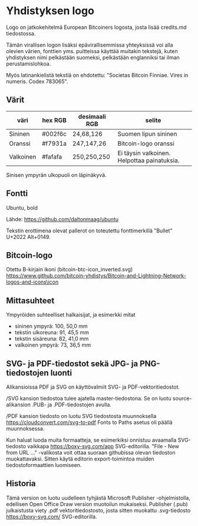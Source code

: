# Yhdistyksen logo

Logo on jatkokehitelmä European Bitcoiners logosta, josta lisää credits.md tiedostossa.

Tämän virallisen logon lisäksi epävirallisemmissa yhteyksissä voi alla olevien 
värien, fonttien yms. puitteissa käyttää muitakin tekstejä, kuten  yhdistyksen 
nimi pelkästään suomeksi, pelkästään englanniksi tai ilman perustamislohkoa.

Myös latinankielistä tekstiä on ehdotettu: 
 "Societas Bitcoin Finniae. Vires in numeris. Codex 783065".

## Värit

| väri      | hex RGB  |desimaali RGB| selite               |
|-----------|----------|-------------|----------------------|
| Sininen   | #002f6c  |   24,68,126 | Suomen lipun sininen |
| Oranssi   | #f7931a  |  247,147,26 | Bitcoin-logo oranssi |
| Valkoinen | #fafafa  | 250,250,250 | Ei täysin valkoinen. Helpottaa painatuksia. |

Sinisen ympyrän ulkopuoli on läpinäkyvä.

## Fontti

Ubuntu, bold

Lähde: https://github.com/daltonmaag/ubuntu

Tekstin erottimena olevat pallerot on toteutettu fonttimerkillä "Bullet" U+2022 Alt+0149.

## Bitcoin-logo

Otettu B-kirjain ikoni (bitcoin-btc-icon_inverted.svg) 
https://www.github.com/bitcoin-yhdistys/Bitcoin-and-Lightning-Network-logos-and-icons\icon

## Mittasuhteet

Ympyröiden suhteelliset halkaisijat, ja esimerkki mitat
- sininen ympyrä:    100, 50,0 mm
- tekstin ulkoreuna:  91, 45,5 mm 
- tekstin sisäreuna:  82, 41,0 mm
- valkoinen ympyrä:   73, 36,5 mm

## SVG- ja PDF-tiedostot sekä JPG- ja PNG-tiedostojen luonti

Alikansioissa PDF ja SVG on käyttövalmiit SVG- ja PDF-vektoritiedostot.

/SVG kansion tiedostoa tulee ajatella master-tiedostona. Se on luotu source-alikansion 
.PUB- ja .PDF-tiedostojen avulla.

/PDF kansion tiedosto on luotu SVG tiedostosta muunnoksella https://cloudconvert.com/svg-to-pdf 
Fonts to Paths asetus oli päällä muunnoksessa.

Kun haluat luoda muita formaatteja, se esimerkiksi onnistuu avaamalla SVG-tiedosto 
vaikkapa https://boxy-svg.com/app SVG-editorilla. 
"File - New from URL ..." -valikosta voit ottaa suoraan githubissa olevan tiedoston
muokattavaksi. Sitten käytä editorin export-toimintoa muiden tiedostoformaattien luomiseen.

## Historia 

Tämä version on luotu uudelleen tyhjästä Microsoft Publisher -ohjelmistolla,
edellisen Open Office Draw version muotoilun mukaiseksi.
Publisher (.pub) julkaistusta viety .pdf vektoritiedostosto, josta sitten 
muokattu .svg-tiedosto https://boxy-svg.com/ SVG-editorilla.
